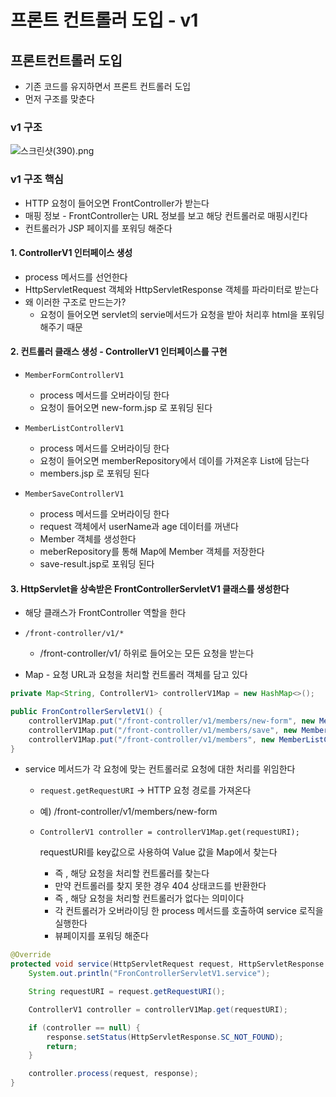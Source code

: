 # 프론트 컨트롤러 도입 - v1

## 프론트컨트롤러 도입

- 기존 코드를 유지하면서 프론트 컨트롤러 도입
- 먼저 구조를 맞춘다

### v1 구조

![스크린샷(390).png](https://s3-us-west-2.amazonaws.com/secure.notion-static.com/bbaa5bff-161f-4944-94f4-f1bd603c0288/스크린샷(390).png)

### v1 구조 핵심

- HTTP 요청이 들어오면 FrontController가 받는다
- 매핑 정보 - FrontController는 URL 정보를 보고 해당 컨트롤러로 매핑시킨다
- 컨트롤러가 JSP 페이지를 포워딩 해준다

#### **1. ControllerV1 인터페이스 생성**

- process 메서드를 선언한다
- HttpServletRequest 객체와 HttpServletResponse 객체를 파라미터로 받는다
- 왜 이러한 구조로 만드는가?
    - 요청이 들어오면 servlet의 servie메서드가 요청을 받아 처리후 html을 포워딩해주기 때문

#### 2. 컨트롤러 클래스 생성 - ControllerV1 인터페이스를 구현

- `MemberFormControllerV1`
    - process 메서드를 오버라이딩 한다
    - 요청이 들어오면 new-form.jsp 로 포워딩 된다

- `MemberListControllerV1`
    - process 메서드를 오버라이딩 한다
    - 요청이 들어오면 memberRepository에서 데이를 가져온후 List에 담는다
    - members.jsp 로 포워딩 된다

- `MemberSaveControllerV1`
    - process 메서드를 오버라이딩 한다
    - request 객체에서 userName과 age 데이터를 꺼낸다
    - Member 객체를 생성한다
    - meberRepository를 통해 Map에 Member 객체를 저장한다
    - save-result.jsp로 포워딩 된다
    

#### 3. HttpServlet을 상속받은 FrontControllerServletV1 클래스를 생성한다

- 해당 클래스가 FrontController 역할을 한다
- `/front-controller/v1/*`
    - /front-controller/v1/ 하위로 들어오는 모든 요청을 받는다

- Map - 요청 URL과 요청을 처리할 컨트롤러 객체를 담고 있다

```java
private Map<String, ControllerV1> controllerV1Map = new HashMap<>();

public FronControllerServletV1() {
    controllerV1Map.put("/front-controller/v1/members/new-form", new MemberFormControllerV1());
    controllerV1Map.put("/front-controller/v1/members/save", new MemberSaveControllerV1());
    controllerV1Map.put("/front-controller/v1/members", new MemberListControllerV1());
}
```

- service 메서드가 각 요청에 맞는 컨트롤러로 요청에 대한 처리를 위임한다
    - `request.getRequestURI`  → HTTP 요청 경로를 가져온다
    - 예) /front-controller/v1/members/new-form
    
    - `ControllerV1 controller = controllerV1Map.get(requestURI);`
        
        requestURI를 key값으로 사용하여 Value 값을 Map에서 찾는다
        
        - 즉  , 해당 요청을 처리할 컨트롤러를 찾는다
        - 만약 컨트롤러를 찾지 못한 경우 404 상태코드를 반환한다
        - 즉 , 해당 요청을 처리할 컨트롤러가 없다는 의미이다
        - 각 컨트롤러가 오버라이딩 한 process 메서드를 호출하여 service 로직을 실행한다
        - 뷰페이지를 포워딩 해준다
        

```java
@Override
protected void service(HttpServletRequest request, HttpServletResponse response) throws ServletException, IOException {
    System.out.println("FronControllerServletV1.service");

    String requestURI = request.getRequestURI();

    ControllerV1 controller = controllerV1Map.get(requestURI);

    if (controller == null) {
        response.setStatus(HttpServletResponse.SC_NOT_FOUND);
        return;
    }

    controller.process(request, response);
}
```